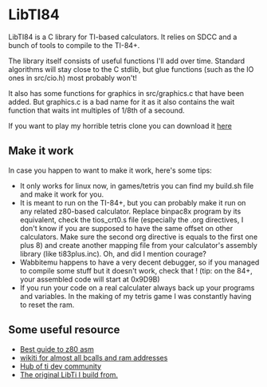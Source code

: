 LibTI84
=====

LibTI84 is a C library for TI-based calculators. It relies on SDCC and a bunch of tools to compile to the TI-84+.

The library itself consists of useful functions I'll add over time. Standard algorithms will stay close to the C stdlib, but glue functions (such as the IO ones in src/cio.h) most probably won't!

It also has some functions for graphics in src/graphics.c that have been added. But graphics.c is a bad name for it as it also contains the wait function that waits int multiples of 1/8th of a secound.


If you want to play my horrible tetris clone you can download it [here](https://github.com/HeronErin/LibTi84/raw/master/games/tetris/tetris.8xp)


Make it work
------------

In case you happen to want to make it work, here's some tips:

* It only works for linux now, in games/tetris you can find my build.sh file and make it work for you.
* It is meant to run on the TI-84+, but you can probably make it run on any related z80-based calculator. Replace binpac8x program by its equivalent, check the tios_crt0.s file (especially the .org directives, I don't know if you are supposed to have the same offset on other calculators. Make sure the second org directive is equals to the first one plus 8) and create another mapping file from your calculator's assembly library (like ti83plus.inc). Oh, and did I mention courage?
* Wabbitemu happens to have a very decent debugger, so if you managed to compile some stuff but it doesn't work, check that ! (tip: on the 84+, your assembled code will start at 0x9D9B)
* If you run your code on a real calculater always back up your programs and variables. In the making of my tetris game I was constantly having to reset the ram.




Some useful resource
------------
* [Best guide to z80 asm](https://taricorp.gitlab.io/83pa28d/index.html)
* [wikiti for almost all bcalls and ram addresses](https://wikiti.brandonw.net/index.php?title=Calculator_Documentation)
* [Hub of ti dev community](https://www.cemetech.net/tools/ti84p)
* [The original LibTi I build from.](https://github.com/azertyfun/LibTI)
